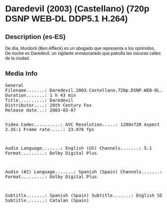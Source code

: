 <div lang="es-ES" style="font-family: Helvetica, sans-serif;">
<h1>Daredevil (2003) (Castellano) (720p DSNP WEB-DL DDP5.1 H.264)</h1>
<h2>Description (es-ES)</h2>
<p>De día, Murdock (Ben Affleck) es un abogado que representa a los oprimidos. De noche es Daredevil, un vigilante enmascarado que patrulla las oscuras calles de la ciudad.</p>
<h2>Media Info</h2>
<pre>
General
Filename.......: Daredevil.2003.Castellano.720p.DSNP.WEB-DL.DDP5.1.H.264.mkv
Duration.......: 1 h 43 min
Title..........: Daredevil
Distributor....: 20th Century Fox
Release date...: 2003-03-07

Video
Codec..........: AVC
Resolution.....: 1280x720
Aspect ratio...: 2.35:1
Frame rate.....: 23.976 fps

Audio
Language.......: English (US)
Channels.......: 5.1
Format.........: Dolby Digital Plus

Audio (#2)
Language.......: Spanish (Spain)
Channels.......: 5.1
Format.........: Dolby Digital Plus

Subtitle.......: Spanish (Spain)
Subtitle.......: English SDH
Subtitle.......: Catalan (Spain)
</pre>
</div>
